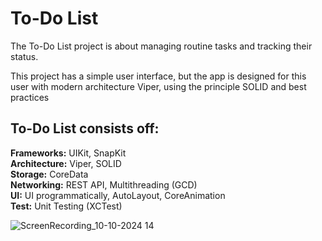 # To-Do List

The To-Do List project is about managing routine tasks and tracking their status.

This project has a simple user interface, but the app is designed for this user with modern architecture Viper, using the principle SOLID and best practices

## To-Do List consists off:

**Frameworks:** UIKit, SnapKit  
**Architecture:** Viper, SOLID  
**Storage:** CoreData  
**Networking:** REST API, Multithreading (GCD)  
**UI:** UI programmatically, AutoLayout, CoreAnimation  
**Test:** Unit Testing (XCTest)  


![ScreenRecording_10-10-2024 14](https://github.com/user-attachments/assets/22bbb067-666a-440e-9efd-4cd007359173)

